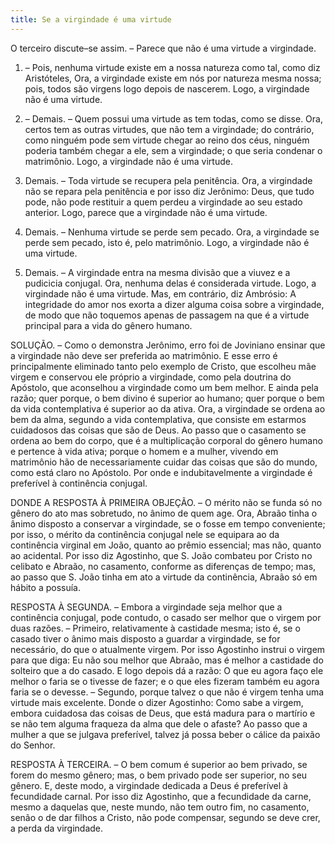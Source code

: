 ```yaml
---
title: Se a virgindade é uma virtude
---
```


O terceiro discute–se assim. – Parece que não é uma virtude a virgindade.  

1. – Pois, nenhuma virtude existe em a nossa natureza como tal, como diz Aristóteles, Ora, a virgindade existe em nós por natureza mesma nossa; pois, todos são virgens logo depois de nascerem. Logo, a virgindade não é uma virtude.  

2. – Demais. – Quem possui uma virtude as tem todas, como se disse. Ora, certos tem as outras virtudes, que não tem a virgindade; do contrário, como ninguém pode sem virtude chegar ao reino dos céus, ninguém poderia também chegar a ele, sem a virgindade; o que seria condenar o matrimônio. Logo, a virgindade não é uma virtude.  

3. Demais. – Toda virtude se recupera pela penitência. Ora, a virgindade não se repara pela penitência e por isso diz Jerônimo: Deus, que tudo pode, não pode restituir a quem perdeu a virgindade ao seu estado anterior. Logo, parece que a virgindade não é uma virtude.  

4. Demais. – Nenhuma virtude se perde sem pecado. Ora, a virgindade se perde sem pecado, isto é, pelo matrimônio. Logo, a virgindade não é uma virtude.  

5. Demais. – A virgindade entra na mesma divisão que a viuvez e a pudicicia conjugal. Ora, nenhuma delas é considerada virtude. Logo, a virgindade não é uma virtude.  Mas, em contrário, diz Ambrósio: A integridade do amor nos exorta a dizer alguma coisa sobre a virgindade, de modo que não toquemos apenas de passagem na que é a virtude principal para a vida do gênero humano.  

SOLUÇÃO. – Como o demonstra Jerônimo, erro foi de Joviniano ensinar que a virgindade não deve ser preferida ao matrimônio. E esse erro é principalmente eliminado tanto pelo exemplo de Cristo, que escolheu mãe virgem e conservou ele próprio a virgindade, como pela doutrina do Apóstolo, que aconselhou a virgindade como um bem melhor. E ainda pela razão; quer porque, o bem divino é superior ao humano; quer porque o bem da vida contemplativa é superior ao da ativa. Ora, a virgindade se ordena ao bem da alma, segundo a vida contemplativa, que consiste em estarmos cuidadosos das coisas que são de Deus. Ao passo que o casamento se ordena ao bem do corpo, que é a multiplicação corporal do gênero humano e pertence à vida ativa; porque o homem e a mulher, vivendo em matrimônio hão de necessariamente cuidar das coisas que são do mundo, como está claro no Apóstolo. Por onde e indubitavelmente a virgindade é preferível à continência conjugal.  

DONDE A RESPOSTA À PRIMEIRA OBJEÇÃO. – O mérito não se funda só no gênero do ato mas sobretudo, no ânimo de quem age. Ora, Abraão tinha o ânimo disposto a conservar a virgindade, se o fosse em tempo conveniente; por isso, o mérito da continência conjugal nele se equipara ao da continência virginal em João, quanto ao prêmio essencial; mas não, quanto ao acidental. Por isso diz Agostinho, que S. João combateu por Cristo no celibato e Abraão, no casamento, conforme as diferenças de tempo; mas, ao passo que S. João tinha em ato a virtude da continência, Abraão só em hábito a possuía.  

RESPOSTA À SEGUNDA. – Embora a virgindade seja melhor que a continência conjugal, pode contudo, o casado ser melhor que o virgem por duas razões. – Primeiro, relativamente à castidade mesma; isto é, se o casado tiver o ânimo mais disposto a guardar a virgindade, se for necessário, do que o atualmente virgem. Por isso Agostinho instrui o virgem para que diga: Eu não sou melhor que Abraão, mas é melhor a castidade do solteiro que a do casado. E logo depois dá a razão: O que eu agora faço ele melhor o faria se o tivesse de fazer; e o que eles fizeram também eu agora faria se o devesse. – Segundo, porque talvez o que não é virgem tenha uma virtude mais excelente. Donde o dizer Agostinho: Como sabe a virgem, embora cuidadosa das coisas de Deus, que está madura para o martírio e se não tem alguma fraqueza da alma que dele o afaste? Ao passo que a mulher a que se julgava preferível, talvez já possa beber o cálice da paixão do Senhor.  

RESPOSTA À TERCEIRA. – O bem comum é superior ao bem privado, se forem do mesmo gênero; mas, o bem privado pode ser superior, no seu gênero. E, deste modo, a virgindade dedicada a Deus é preferível à fecundidade carnal. Por isso diz Agostinho, que a fecundidade da carne, mesmo a daquelas que, neste mundo, não tem outro fim, no casamento, senão o de dar filhos a Cristo, não pode compensar, segundo se deve crer, a perda da virgindade.